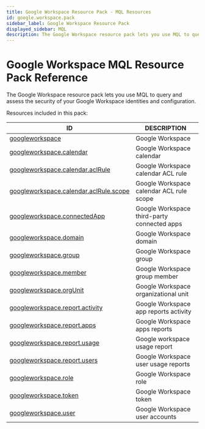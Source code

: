 ```yaml
---
title: Google Workspace Resource Pack - MQL Resources
id: google.workspace.pack
sidebar_label: Google Workspace Resource Pack
displayed_sidebar: MQL
description: The Google Workspace resource pack lets you use MQL to query and assess the security of your Google Workspace identities and configuration.
---
```


# Google Workspace MQL Resource Pack Reference

The Google Workspace resource pack lets you use MQL to query and assess the security of your Google Workspace identities and configuration.

Resources included in this pack:

| ID                                                                                  | DESCRIPTION                                 |
| ----------------------------------------------------------------------------------- | ------------------------------------------- |
| [googleworkspace](googleworkspace.md)                                               | Google Workspace                            |
| [googleworkspace.calendar](googleworkspace.calendar.md)                             | Google Workspace calendar                   |
| [googleworkspace.calendar.aclRule](googleworkspace.calendar.aclrule.md)             | Google Workspace calendar ACL rule          |
| [googleworkspace.calendar.aclRule.scope](googleworkspace.calendar.aclrule.scope.md) | Google Workspace calendar ACL rule scope    |
| [googleworkspace.connectedApp](googleworkspace.connectedapp.md)                     | Google Workspace third-party connected apps |
| [googleworkspace.domain](googleworkspace.domain.md)                                 | Google Workspace domain                     |
| [googleworkspace.group](googleworkspace.group.md)                                   | Google Workspace group                      |
| [googleworkspace.member](googleworkspace.member.md)                                 | Google Workspace group member               |
| [googleworkspace.orgUnit](googleworkspace.orgunit.md)                               | Google Workspace organizational unit        |
| [googleworkspace.report.activity](googleworkspace.report.activity.md)               | Google Workspace app reports activity       |
| [googleworkspace.report.apps](googleworkspace.report.apps.md)                       | Google Workspace apps reports               |
| [googleworkspace.report.usage](googleworkspace.report.usage.md)                     | Google workspace usage report               |
| [googleworkspace.report.users](googleworkspace.report.users.md)                     | Google Workspace user usage reports         |
| [googleworkspace.role](googleworkspace.role.md)                                     | Google Workspace role                       |
| [googleworkspace.token](googleworkspace.token.md)                                   | Google Workspace token                      |
| [googleworkspace.user](googleworkspace.user.md)                                     | Google Workspace user accounts              |
